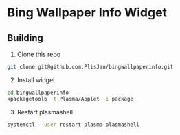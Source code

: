 # Bing Wallpaper Info Widget

## Building

1. Clone this repo

```bash
git clone git@github.com:PlisJan/bingwallpaperinfo.git
```

2. Install widget

```bash
cd bingwallpaperinfo
kpackagetool6 -t Plasma/Applet -i package
```

3. Restart plasmashell

```bash
systemctl --user restart plasma-plasmashell
```
